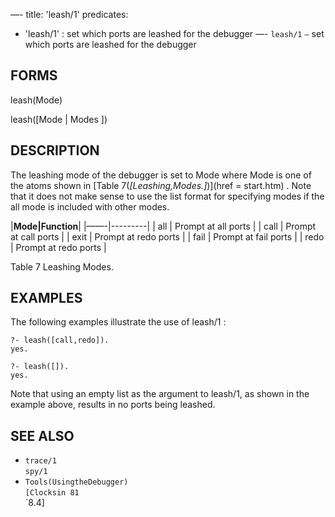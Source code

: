 —-
title: 'leash/1'
predicates:
 - 'leash/1' : set which ports are leashed for the debugger
—-
`leash/1` `—` set which ports are leashed for the debugger


## FORMS

leash(Mode)

leash([Mode | Modes ])


## DESCRIPTION

The leashing mode of the debugger is set to Mode where Mode is one of the atoms shown in
[Table 7(_[Leashing,Modes.]_)](href = start.htm)
. Note that it does not make sense to use the list format for specifying modes if the all mode is included with other modes.





|**Mode|Function**|
|——-|---------|
| all | Prompt at all ports | 
| call | Prompt at call ports | 
| exit | Prompt at redo ports | 
| fail | Prompt at fail ports | 
| redo | Prompt at redo ports | 


Table 7 Leashing Modes.


## EXAMPLES

The following examples illustrate the use of leash/1 :

```
?- leash([call,redo]).
yes.
```

```
?- leash([]).
yes.
```

Note that using an empty list as the argument to leash/1, as shown in the example above, results in no ports being leashed.


## SEE ALSO

- `trace/1`  
`spy/1`
- `Tools(UsingtheDebugger)`  
`[Clocksin 81`  
`8.4]

